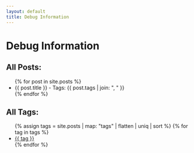 ```yaml
---
layout: default
title: Debug Information
---
```


# Debug Information

## All Posts:
<ul>
{% for post in site.posts %}
    <li>
        {{ post.title }} - Tags: {{ post.tags | join: ", " }}
    </li>
{% endfor %}
</ul>

## All Tags:
<ul>
{% assign tags = site.posts | map: "tags" | flatten | uniq | sort %}
{% for tag in tags %}
    <li>
        <a href="{{ '/tags/' | append: tag | downcase | relative_url }}">{{ tag }}</a>
    </li>
{% endfor %}
</ul>